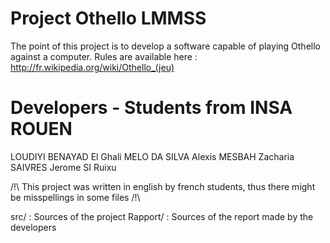 # Project Othello LMMSS
The point of this project is to develop a software capable of playing Othello against a computer. Rules are available here : http://fr.wikipedia.org/wiki/Othello_(jeu)

# Developers - Students from INSA ROUEN
LOUDIYI BENAYAD El Ghali
MELO DA SILVA Alexis
MESBAH Zacharia
SAIVRES Jerome
SI Ruixu

/!\ This project was written in english by french students, thus there might be misspellings in some files /!\

src/ : Sources of the project
Rapport/ : Sources of the report made by the developers

